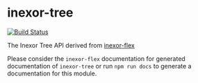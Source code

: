# inexor-tree

[![Build Status](https://travis-ci.org/inexorgame/inexor-tree.svg?branch=master)](https://travis-ci.org/inexorgame/inexor-tree)

The Inexor Tree API derived from [inexor-flex](https://github.com/inexor-game/flex)

Please consider the `inexor-flex` documentation for generated documentation of `inexor-tree` or run `npm run docs` to generate a documentation for this module.
